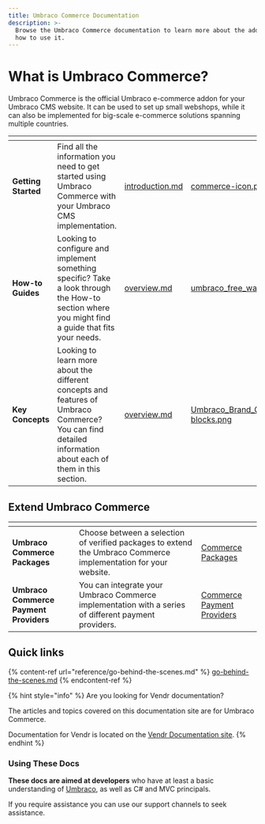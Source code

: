 ```yaml
---
title: Umbraco Commerce Documentation
description: >-
  Browse the Umbraco Commerce documentation to learn more about the addon and
  how to use it.
---
```


# What is Umbraco Commerce?

Umbraco Commerce is the official Umbraco e-commerce addon for your Umbraco CMS website. It can be used to set up small webshops, while it can also be implemented for big-scale e-commerce solutions spanning multiple countries.

<table data-view="cards"><thead><tr><th></th><th></th><th data-hidden data-card-target data-type="content-ref"></th><th data-hidden data-card-cover data-type="files"></th></tr></thead><tbody><tr><td><strong>Getting Started</strong></td><td>Find all the information you need to get started using Umbraco Commerce with your Umbraco CMS implementation.</td><td><a href="getting-started/introduction.md">introduction.md</a></td><td><a href=".gitbook/assets/commerce-icon.png">commerce-icon.png</a></td></tr><tr><td><strong>How-to Guides</strong></td><td>Looking to configure and implement something specific? Take a look through the How-to section where you might find a guide that fits your needs.</td><td><a href="how-to-guides/overview.md">overview.md</a></td><td><a href=".gitbook/assets/umbraco_free_way_01.png">umbraco_free_way_01.png</a></td></tr><tr><td><strong>Key Concepts</strong></td><td>Looking to learn more about the different concepts and features of Umbraco Commerce? You can find detailed information about each of them in this section.</td><td><a href="key-concepts/overview.md">overview.md</a></td><td><a href=".gitbook/assets/Umbraco_Brand_Guidelines_2020_28_Illustration blocks.png">Umbraco_Brand_Guidelines_2020_28_Illustration blocks.png</a></td></tr></tbody></table>

## Extend Umbraco Commerce

<table data-card-size="large" data-view="cards"><thead><tr><th></th><th></th><th data-hidden data-card-target data-type="content-ref"></th></tr></thead><tbody><tr><td><strong>Umbraco Commerce Packages</strong></td><td>Choose between a selection of verified packages to extend the Umbraco Commerce implementation for your website.</td><td><a href="http://127.0.0.1:5000/o/vHdmkfI8smZW50A5yIZD/s/4kB9Trqs7XbQsP80vWVA/">Commerce Packages</a></td></tr><tr><td><strong>Umbraco Commerce Payment Providers</strong></td><td>You can integrate your Umbraco Commerce implementation with a series of different payment providers.</td><td><a href="http://127.0.0.1:5000/o/vHdmkfI8smZW50A5yIZD/s/O8zV7PYqNxSkuGGGYa3P/">Commerce Payment Providers</a></td></tr></tbody></table>

## Quick links

{% content-ref url="reference/go-behind-the-scenes.md" %}
[go-behind-the-scenes.md](reference/go-behind-the-scenes.md)
{% endcontent-ref %}

{% hint style="info" %}
Are you looking for Vendr documentation?

The articles and topics covered on this documentation site are for Umbraco Commerce.

Documentation for Vendr is located on the [Vendr Documentation site](https://vendr.net/docs/).
{% endhint %}

### Using These Docs

**These docs are aimed at developers** who have at least a basic understanding of [Umbraco](https://umbraco.com), as well as C# and MVC principals.

If you require assistance you can use our support channels to seek assistance.
